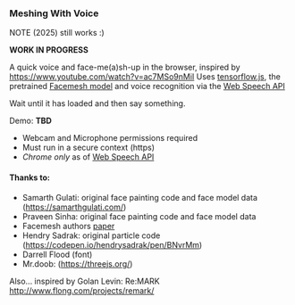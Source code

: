 ### Meshing With Voice

NOTE (2025) still works :)

**WORK IN PROGRESS**

A quick voice and face-me(a)sh-up in the browser, inspired by https://www.youtube.com/watch?v=ac7MSo9nMiI
Uses [tensorflow.js](https://www.tensorflow.org/), the pretrained [Facemesh model](https://github.com/tensorflow/tfjs-models/tree/master/facemesh) and voice recognition via the [Web Speech API](https://caniuse.com/#search=Web%20Speech%20API)

Wait until it has loaded and then say something.

Demo: **TBD**

* Webcam and Microphone permissions required
* Must run in a secure context (https)
* *Chrome only* as of [Web Speech API](https://caniuse.com/#search=Web%20Speech%20API)

#### Thanks to:
* Samarth Gulati: original face painting code and face model data (https://samarthgulati.com/)
* Praveen Sinha: original face painting code and face model data
* Facemesh authors [paper](https://arxiv.org/pdf/1907.06724.pdf)
* Hendry Sadrak: original particle code (https://codepen.io/hendrysadrak/pen/BNvrMm)
* Darrell Flood (font)
* Mr.doob: (https://threejs.org/)

Also... inspired by Golan Levin: Re:MARK http://www.flong.com/projects/remark/
 



 

